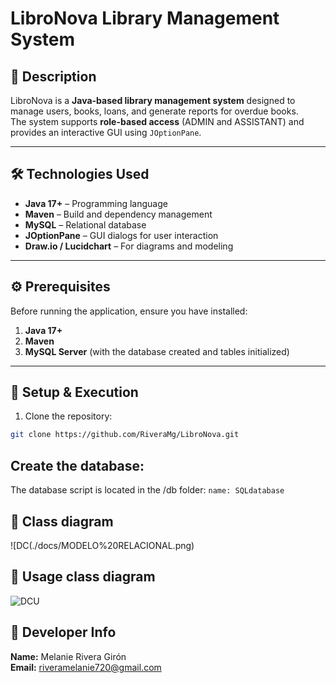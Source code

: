 # LibroNova Library Management System

## 📌 Description
LibroNova is a **Java-based library management system** designed to manage users, books, loans, and generate reports for overdue books.  
The system supports **role-based access** (ADMIN and ASSISTANT) and provides an interactive GUI using `JOptionPane`.

---

## 🛠 Technologies Used
- **Java 17+** – Programming language  
- **Maven** – Build and dependency management  
- **MySQL** – Relational database  
- **JOptionPane** – GUI dialogs for user interaction  
- **Draw.io / Lucidchart** – For diagrams and modeling  

---

## ⚙️ Prerequisites
Before running the application, ensure you have installed:

1. **Java 17+**
2. **Maven**
3. **MySQL Server** (with the database created and tables initialized)

---

## 🚀 Setup & Execution

1. Clone the repository:
```bash
git clone https://github.com/RiveraMg/LibroNova.git
```
## Create the database:

The database script is located in the /db folder:
`name: SQLdatabase` 

## 📄 Class diagram
![DC(./docs/MODELO%20RELACIONAL.png)  

## 📄 Usage class diagram
![DCU](./docs/MODELO%20RELACIONAL.png)  

## 👤 Developer Info
**Name:** Melanie Rivera Girón  
**Email:** riveramelanie720@gmail.com


